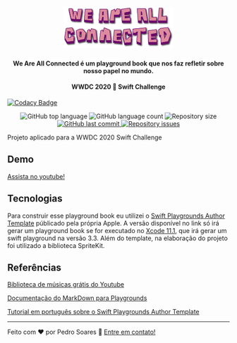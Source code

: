 <h1 align="center">
    <img alt="Be the Hero" src="./We%20Are%20All%20Connected/PlaygroundBook/PrivateResources/Title.png" width="250px" />
</h1>

<h4 align="center">
  We Are All Connected é um playground book que nos faz refletir sobre nosso papel no mundo.
</h4>
<h4 align="center">
  WWDC 2020  Swift Challenge
</h4>

[![Codacy Badge](https://app.codacy.com/project/badge/Grade/8db599bb45ed4ad7a0ae645fc942206a)](https://www.codacy.com/manual/Preddo/we-are-all-connected?utm_source=github.com&amp;utm_medium=referral&amp;utm_content=Preddo/we-are-all-connected&amp;utm_campaign=Badge_Grade)

<p align="center">
  <img alt="GitHub top language" src="https://img.shields.io/github/languages/top/Preddo/we-are-all-connected">
  <img alt="GitHub language count" src="https://img.shields.io/github/languages/count/Preddo/we-are-all-connected">
  <img alt="Repository size" src="https://img.shields.io/github/repo-size/Preddo/we-are-all-connected">
  
  <a href="https://github.com/Preddo/we-are-all-connected/commits/master">
    <img alt="GitHub last commit" src="https://img.shields.io/github/last-commit/Preddo/we-are-all-connected">
  </a>
  
  <a href="https://github.com/Preddo/we-are-all-connected/issues">
    <img alt="Repository issues" src="https://img.shields.io/github/issues/Preddo/we-are-all-connected">
  </a>
</p>

Projeto aplicado para a WWDC 2020 Swift Challenge

## Demo

[Assista no youtube!](https://www.youtube.com/watch?v=rNC6clBwlx0&t=2s)

## Tecnologias 
Para construir esse playground book eu utilizei o [Swift Playgrounds Author Template](https://developer.apple.com/download/more/?=Swift%20Playgrounds%20Author%20Template) públicado pela própria Apple. A versão disponível no link só irá gerar um playground book se for executado no [Xcode 11.1](https://developer.apple.com/download/more/?=Xcode%2011.1), que irá gerar um swift playground na versão 3.3. Além do template, na elaboração do projeto foi utilizado a biblioteca SpriteKit.

## Referências

[Biblioteca de músicas grátis do Youtube](https://www.youtube.com/audiolibrary/music?nv=1)

[Documentação do MarkDown para Playgrounds](https://developer.apple.com/library/archive/documentation/Xcode/Reference/xcode_markup_formatting_ref/index.html#//apple_ref/doc/uid/TP40016497-CH2-SW1)

[Tutorial em português sobre o Swift Playgrounds Author Template](https://www.youtube.com/watch?v=zSbsntPFVJM)

---
Feito com ♥ por Pedro Soares :wave: [Entre em contato!](https://www.linkedin.com/in/pedro-soares-0a075916a/)
